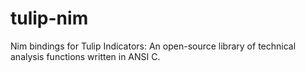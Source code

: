 # tulip-nim
Nim bindings for Tulip Indicators: An open-source library of technical analysis functions written in ANSI C.

